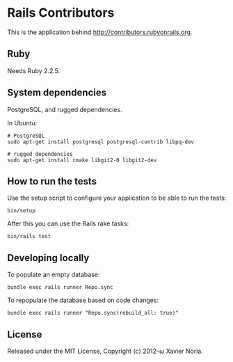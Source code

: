 # Rails Contributors

This is the application behind http://contributors.rubyonrails.org.

## Ruby

Needs Ruby 2.2.5.

## System dependencies

PostgreSQL, and rugged dependencies.

In Ubuntu:

```
# PostgreSQL
sudo apt-get install postgresql postgresql-contrib libpq-dev

# rugged dependencies
sudo apt-get install cmake libgit2-0 libgit2-dev
```

## How to run the tests

Use the setup script to configure your application to be able to run the tests:

```
bin/setup
```

After this you can use the Rails rake tasks:

```
bin/rails test
```

## Developing locally

To populate an empty database:

```
bundle exec rails runner Repo.sync
```

To repopulate the database based on code changes:

```
bundle exec rails runner "Repo.sync(rebuild_all: true)"
```

## License

Released under the MIT License, Copyright (c) 2012–<i>ω</i> Xavier Noria.
